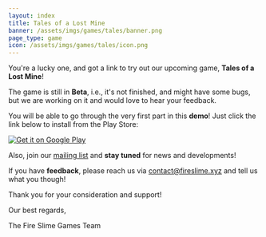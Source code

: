 ```yaml
---
layout: index
title: Tales of a Lost Mine
banner: /assets/imgs/games/tales/banner.png
page_type: game
icon: /assets/imgs/games/tales/icon.png
---
```


You're a lucky one, and got a link to try out our upcoming game, **Tales of a Lost Mine**!

The game is still in **Beta**, i.e., it's not finished, and might have some bugs, but we are working on it and would love to hear your feedback.

You will be able to go through the very first part in this **demo**! Just click the link below to install from the Play Store:

<a href='http://play.google.com/store/apps/details?id=xyz.fireslime.tales&pcampaignid=MKT-Other-global-all-co-prtnr-py-PartBadge-Mar2515-1'><img alt='Get it on Google Play' src='https://play.google.com/intl/en_us/badges/images/generic/en_badge_web_generic.png'/></a>

Also, join our <a href="https://zcs1.maillist-manage.com/ua/Optin?od=11287ecabf07fc&zx=127e7de4a&lD=1615c3f5fbf57619&n=11699f7517695b7&sD=1615c3f5fbf57629">mailing list</a> and **stay tuned** for news and developments!

If you have **feedback**, please reach us via <a href="mailto:contact@fireslime.xyz">contact@fireslime.xyz</a> and tell us what you though!

Thank you for your consideration and support!

Our best regards,

The Fire Slime Games Team
